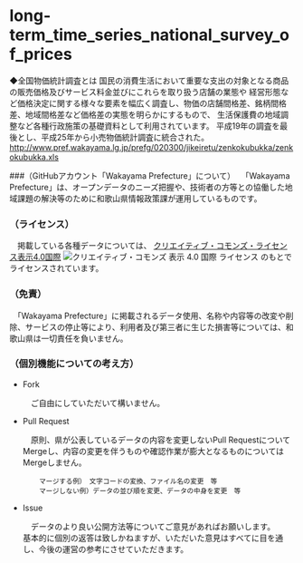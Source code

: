 # long-term_time_series_national_survey_of_prices
◆全国物価統計調査とは
国民の消費生活において重要な支出の対象となる商品の販売価格及びサービス料金並びにこれらを取り扱う店舗の業態や 経営形態など価格決定に関する様々な要素を幅広く調査し、物価の店舗間格差、銘柄間格差、地域間格差など価格差の実態を明らかにするもので、 生活保護費の地域調整など各種行政施策の基礎資料として利用されています。
平成19年の調査を最後とし、平成25年から小売物価統計調査に統合された。
http://www.pref.wakayama.lg.jp/prefg/020300/jikeiretu/zenkokubukka/zenkokubukka.xls

###（GitHubアカウント「Wakayama Prefecture」について）
　「Wakayama Prefecture」は、オープンデータのニーズ把握や、技術者の方等との協働した地域課題の解決等のために和歌山県情報政策課が運用しているものです。

### （ライセンス）

　掲載している各種データについては、
[クリエイティブ・コモンズ・ライセンス表示4.0国際](https://creativecommons.org/licenses/by/4.0/deed.ja)
![クリエイティブ・コモンズ 表示 4.0 国際 ライセンス](https://licensebuttons.net/l/by/4.0/88x31.png)
のもとでライセンスされています。

### （免責）

　「Wakayama Prefecture」に掲載されるデータ使用、名称や内容等の改変や削除、サービスの停止等により、利用者及び第三者に生じた損害等については、和歌山県は一切責任を負いません。

### （個別機能についての考え方）

- Fork

    　ご自由にしていただいて構いません。

- Pull Request

    　原則、県が公表しているデータの内容を変更しないPull RequestについてMergeし、内容の変更を伴うものや確認作業が膨大となるものについてはMergeしません。

          マージする例）　文字コードの変換、ファイル名の変更　等
          マージしない例）データの並び順を変更、データの中身を変更　等

- Issue

    　データのより良い公開方法等についてご意見があればお願いします。<br />
    基本的に個別の返答は致しかねますが、いただいた意見はすべてに目を通し、今後の運営の参考にさせていただきます。
